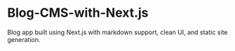 # Blog-CMS-with-Next.js
Blog app built using Next.js with markdown support, clean UI, and static site generation.

